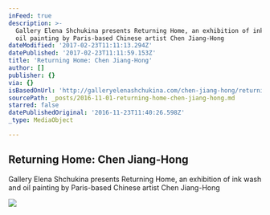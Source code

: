 ```yaml
---
inFeed: true
description: >-
  Gallery Elena Shchukina presents Returning Home, an exhibition of ink wash and
  oil painting by Paris-based Chinese artist Chen Jiang-Hong
dateModified: '2017-02-23T11:11:13.294Z'
datePublished: '2017-02-23T11:11:59.153Z'
title: 'Returning Home: Chen Jiang-Hong'
author: []
publisher: {}
via: {}
isBasedOnUrl: 'http://galleryelenashchukina.com/chen-jiang-hong/returning-home/'
sourcePath: _posts/2016-11-01-returning-home-chen-jiang-hong.md
starred: false
datePublishedOriginal: '2016-11-23T11:40:26.598Z'
_type: MediaObject

---
```

<article style=""><h1>Returning Home: Chen Jiang-Hong</h1><p>Gallery Elena Shchukina presents Returning Home, an exhibition of ink wash and oil painting by Paris-based Chinese artist Chen Jiang-Hong</p><img src="http://res.cloudinary.com/artlogic/w_450,h_450,c_fill/ws-ges/usr/images/exhibitions/group_images_override/32/chen-ba-149-sans-titre-25-f.jpg" /></article>